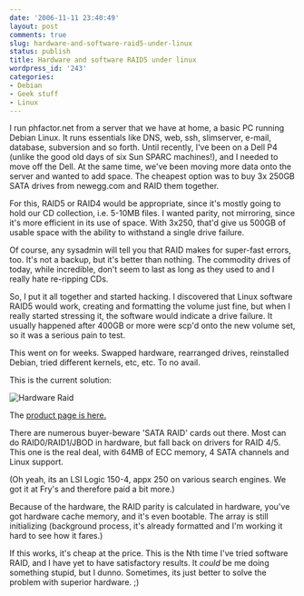 ```yaml
---
date: '2006-11-11 23:40:49'
layout: post
comments: true
slug: hardware-and-software-raid5-under-linux
status: publish
title: Hardware and software RAID5 under linux
wordpress_id: '243'
categories:
- Debian
- Geek stuff
- Linux
---
```


I run phfactor.net from a server that we have at home, a basic PC running Debian Linux. It runs essentials like DNS, web, ssh, slimserver, e-mail, database, subversion and so forth. Until recently, I've been on a Dell P4 (unlike the good old days of six Sun SPARC machines!), and I needed to move off the Dell. At the same time, we've been moving more data onto the server and wanted to add space. The cheapest option was to buy 3x 250GB SATA drives from newegg.com and RAID them together.

For this, RAID5 or RAID4 would be appropriate, since it's mostly going to hold our CD collection, i.e. 5-10MB files. I wanted parity, not mirroring, since it's more efficient in its use of space. With 3x250, that'd give us 500GB of usable space with the ability to withstand a single drive failure.

Of course, any sysadmin will tell you that RAID makes for super-fast errors, too. It's not a backup, but it's better than nothing. The commodity drives of today, while incredible, don't seem to last as long as they used to and I really hate re-ripping CDs.

So, I put it all together and started hacking. I discovered that Linux software RAID5 would work, creating and formatting the volume just fine, but when I really started stressing it, the software would indicate a drive failure. It usually happened after 400GB or more were scp'd onto the new volume set, so it was a serious pain to test.

This went on for weeks. Swapped hardware, rearranged drives, reinstalled Debian, tried different kernels, etc, etc. To no avail.

This is the current solution:

![Hardware Raid](http://www.phfactor.net/wp-pics/lsi-sata-raid.jpg)


The [product page is here.](http://www.lsi.com/storage_home/products_home/internal_raid/megaraid_sata/megaraid_sata_1504/index.html)

There are numerous buyer-beware 'SATA RAID' cards out there. Most can do RAID0/RAID1/JBOD in hardware, but fall back on drivers for RAID 4/5. This one is the real deal, with 64MB of ECC memory, 4 SATA channels and Linux support.

(Oh yeah, its an LSI Logic 150-4, appx 250 on various search engines. We got it at Fry's and therefore paid a bit more.)

Because of the hardware, the RAID parity is calculated in hardware, you've got hardware cache memory, and it's even bootable. The array is still initializing (background process, it's already formatted and I'm working it hard to see how it fares.)

If this works, it's cheap at the price. This is the Nth time I've tried software RAID, and I have yet to have satisfactory results. It _could_ be me doing something stupid, but I dunno. Sometimes, its just better to solve the problem with superior hardware. ;)

